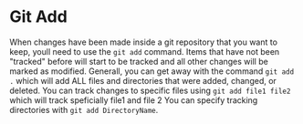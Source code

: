 # Git Add
When changes have been made inside a git repository that you want to keep, youll need to use the `git add` command.
Items that have not been "tracked" before will start to be tracked and all other changes will be marked as modified. 
Generall, you can get away with the command `git add .` which will add ALL files and directories that were added, changed, or deleted.
You can track changes to specific files using `git add file1 file2` which will track speficially file1 and file 2
You can specify tracking directories with `git add DirectoryName`.